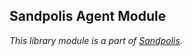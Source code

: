 ## Sandpolis Agent Module
_This library module is a part of [Sandpolis](https://github.com/sandpolis/sandpolis)._

